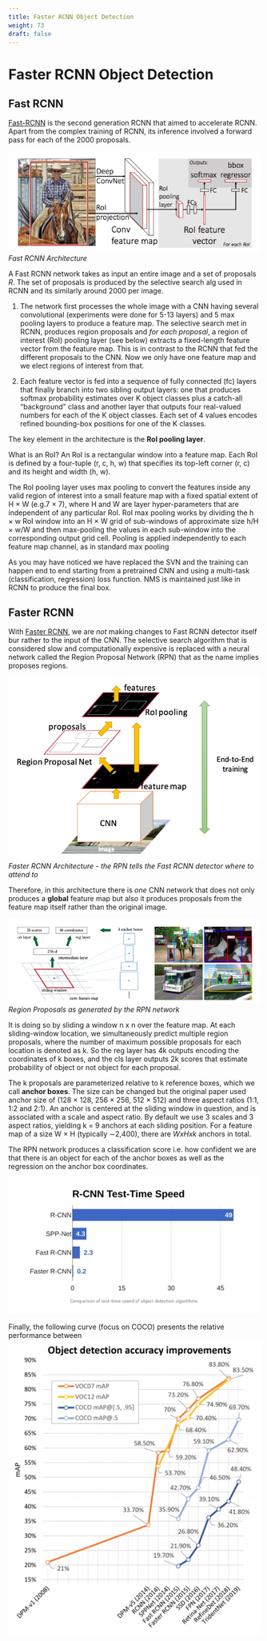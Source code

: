 ```yaml
---
title: Faster RCNN Object Detection
weight: 73
draft: false
---
```


# Faster RCNN Object Detection

## Fast RCNN

[Fast-RCNN](https://arxiv.org/abs/1504.08083) is the second generation RCNN that aimed to accelerate RCNN. Apart from the complex training of RCNN, its inference involved a forward pass for each of the 2000 proposals. 

![fast-rcnn-architecture](images/fast-rcnn-architecture.png#center)
*Fast RCNN Architecture*

A Fast RCNN network takes as input an entire image and a set of proposals $R$. The set of proposals is produced by the selective search alg used in RCNN and its similarly around 2000 per image. 

1. The network first processes the whole image with a CNN having several convolutional (experiments were done for 5-13 layers) and 5 max pooling layers to produce a feature map. The selective search met in RCNN, produces region proposals and _for each proposal_, a region of interest (RoI) pooling layer (see below) extracts a fixed-length feature vector from the feature map. This is in contrast to the RCNN that fed the different proposals to the CNN. Now we only have one feature map and we elect regions of interest from that.  

2.  Each feature vector is fed into a sequence of fully connected (fc) layers that finally branch into two sibling output layers: one that produces softmax probability estimates over K object classes plus a catch-all “background” class and another layer that outputs four real-valued numbers for each of the K object classes. Each set of 4 values encodes refined bounding-box positions for one of the K classes.

The key element in the architecture is the **RoI pooling layer**. 

What is an RoI? An RoI is a rectangular window into a feature map. Each RoI is
defined by a four-tuple (r, c, h, w) that specifies its top-left corner (r, c) and its height and width (h, w).

The RoI pooling layer uses max pooling to convert the features inside any valid region of interest into a small feature map with a fixed spatial extent of H × W (e.g.7 × 7), where H and W are layer hyper-parameters that are independent of any particular RoI. RoI max pooling works by dividing the h × w RoI window into an H × W grid of sub-windows of approximate size h/H × w/W and then max-pooling the values in each sub-window into the corresponding output grid cell. Pooling is applied independently to each feature map channel, as in standard max pooling

As you may have noticed we have replaced the SVN and the training can happen end to end starting from a pretrained CNN and using a multi-task (classification, regression) loss function. NMS is maintained just like in RCNN to produce the final box. 

## Faster RCNN

With [Faster RCNN](https://arxiv.org/abs/1506.01497), we are _not_ making changes to Fast RCNN detector itself bur rather to the input of the CNN. The selective search algorithm that is considered slow and computationally expensive is replaced with a neural network called the Region Proposal Network (RPN) that as the name implies proposes regions. 

![faster-rcnn](images/faster-rcnn.png)
*Faster RCNN Architecture - the RPN tells the Fast RCNN detector where to attend to*

Therefore, in this architecture there is _one_ CNN network that does not only produces a **global** feature map but also it produces proposals from the feature map itself rather than the original image. 

![rpn](images/rpn.png#center)
*Region Proposals as generated by the RPN network*

It is doing so by sliding a window n x n over the feature map. At each sliding-window location, we simultaneously predict multiple region proposals, where the number of maximum possible proposals for each location is denoted as k. So the reg layer has 4k outputs encoding the coordinates of k boxes, and the cls layer outputs 2k scores that estimate probability of object or not object for each proposal. 

The k proposals are parameterized relative to k reference boxes, which we call
**anchor boxes**. The size can be changed but the original paper used anchor size of (128 × 128, 256 × 256, 512 × 512) and three aspect ratios (1:1, 1:2 and 2:1). An anchor is centered at the sliding window in question, and is associated with a scale and aspect ratio. By default we use 3 scales and 3 aspect ratios, yielding k = 9 anchors at each sliding position. For a feature map of a size
W × H (typically ∼2,400), there are $W xH x k$ anchors in total.

The RPN network produces a classification score i.e. how confident we are that there is an object for each of the anchor boxes as well as the regression on the anchor box coordinates. 

![faster-rcnn-inference-speedup](images/faster-rcnn-inference-speedup.png#center)

Finally, the following curve (focus on COCO) presents the relative performance between 
![object-detection-performance](images/object-detection-performance.png#center)
